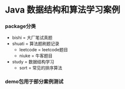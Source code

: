 # Java 数据结构和算法学习案例

### package分类

* bishi = 大厂笔试真题
* shuati = 算法题刷题记录
    * leetcode = leetcode题目
    * niuke = 牛客题目
* study = 数据结构学习
    * sort = 常见的排序算法


### demo包用于部分案例测试
